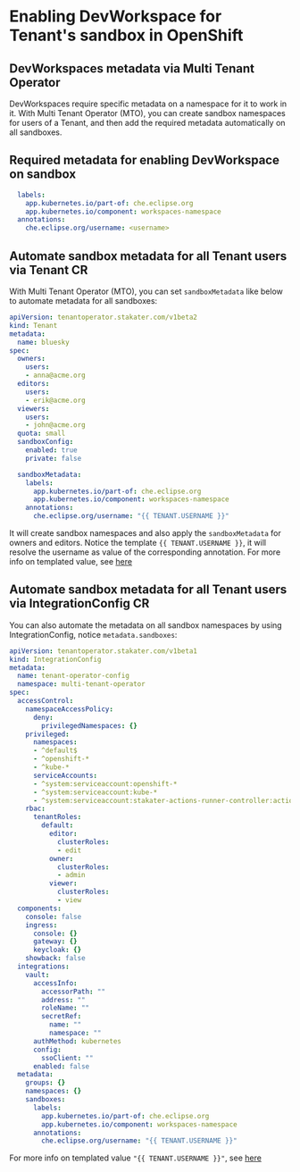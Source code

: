 # Enabling DevWorkspace for Tenant's sandbox in OpenShift

## DevWorkspaces metadata via Multi Tenant Operator

DevWorkspaces require specific metadata on a namespace for it to work in it. With Multi Tenant Operator (MTO), you can create sandbox namespaces for users of a Tenant, and then add the required metadata automatically on all sandboxes.

## Required metadata for enabling DevWorkspace on sandbox

```yaml
  labels:
    app.kubernetes.io/part-of: che.eclipse.org
    app.kubernetes.io/component: workspaces-namespace
  annotations:
    che.eclipse.org/username: <username>
```

## Automate sandbox metadata for all Tenant users via Tenant CR

With Multi Tenant Operator (MTO), you can set `sandboxMetadata` like below to automate metadata for all sandboxes:

```yaml
apiVersion: tenantoperator.stakater.com/v1beta2
kind: Tenant
metadata:
  name: bluesky
spec:
  owners:
    users:
    - anna@acme.org
  editors:
    users:
    - erik@acme.org
  viewers:
    users:
    - john@acme.org
  quota: small
  sandboxConfig:
    enabled: true
    private: false

  sandboxMetadata:
    labels:
      app.kubernetes.io/part-of: che.eclipse.org
      app.kubernetes.io/component: workspaces-namespace
    annotations:
      che.eclipse.org/username: "{{ TENANT.USERNAME }}"
```

It will create sandbox namespaces and also apply the `sandboxMetadata` for owners and editors. Notice the template `{{ TENANT.USERNAME }}`, it will resolve the username as value of the corresponding annotation. For more info on templated value, see [here](../explanation/templated-metadata-values.md)

## Automate sandbox metadata for all Tenant users via IntegrationConfig CR

You can also automate the metadata on all sandbox namespaces by using IntegrationConfig, notice `metadata.sandboxes`:

```yaml
apiVersion: tenantoperator.stakater.com/v1beta1
kind: IntegrationConfig
metadata:
  name: tenant-operator-config
  namespace: multi-tenant-operator
spec:
  accessControl:
    namespaceAccessPolicy:
      deny:
        privilegedNamespaces: {}
    privileged:
      namespaces:
      - ^default$
      - ^openshift-*
      - ^kube-*
      serviceAccounts:
      - ^system:serviceaccount:openshift-*
      - ^system:serviceaccount:kube-*
      - ^system:serviceaccount:stakater-actions-runner-controller:actions-runner-controller-runner-deployment$
    rbac:
      tenantRoles:
        default:
          editor:
            clusterRoles:
            - edit
          owner:
            clusterRoles:
            - admin
          viewer:
            clusterRoles:
            - view
  components:
    console: false
    ingress:
      console: {}
      gateway: {}
      keycloak: {}
    showback: false
  integrations:
    vault:
      accessInfo:
        accessorPath: ""
        address: ""
        roleName: ""
        secretRef:
          name: ""
          namespace: ""
      authMethod: kubernetes
      config:
        ssoClient: ""
      enabled: false
  metadata:
    groups: {}
    namespaces: {}
    sandboxes:
      labels:
        app.kubernetes.io/part-of: che.eclipse.org
        app.kubernetes.io/component: workspaces-namespace
      annotations:
        che.eclipse.org/username: "{{ TENANT.USERNAME }}"
```

 For more info on templated value `"{{ TENANT.USERNAME }}"`, see [here](../explanation/templated-metadata-values.md)
